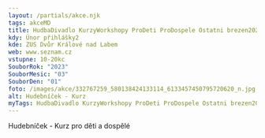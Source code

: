 ```yaml
---
layout: /partials/akce.njk
tags: akceMD
title: HudbaDivadlo KurzyWorkshopy ProDeti ProDospele Ostatni brezen2023
kdy: Únor přihlášky2
kde: ZUS Dvůr Králové nad Labem
web: www.seznam.cz
vstupne: 10-20kc
SouborRok: "2023"
SouborMesic: "03"
SouborDen: "01"
foto: /images/akce/332767259_580138424133114_6133457450795720620_n.jpg
alt: Hudebníček - Kurz
myTags: HudbaDivadlo KurzyWorkshopy ProDeti ProDospele Ostatni brezen2023
---
```

H﻿udebníček  - Kurz pro děti a dospělé